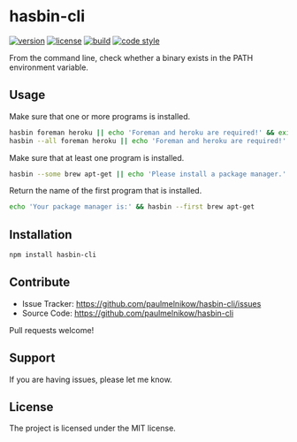 # hasbin-cli

[![version](https://img.shields.io/npm/v/hasbin-cli.svg?style=flat-square)][npm]
[![license](https://img.shields.io/npm/l/hasbin-cli.svg?style=flat-square)][npm]
[![build](https://img.shields.io/circleci/project/github/paulmelnikow/hasbin-cli.svg?style=flat-square)][build]
[![code style](https://img.shields.io/badge/code_style-prettier-ff69b4.svg?style=flat-square)][prettier]

[npm]: https://npmjs.com/hasbin-cli
[build]: https://circleci.com/gh/paulmelnikow/hasbin-cli/tree/master
[prettier]: https://prettier.io/

From the command line, check whether a binary exists in the PATH environment
variable.

## Usage

Make sure that one or more programs is installed.

```sh
hasbin foreman heroku || echo 'Foreman and heroku are required!' && exit 1
hasbin --all foreman heroku || echo 'Foreman and heroku are required!' && exit 1
```

Make sure that at least one program is installed.

```sh
hasbin --some brew apt-get || echo 'Please install a package manager.' && exit 1
```

Return the name of the first program that is installed.

```sh
echo 'Your package manager is:' && hasbin --first brew apt-get
```

## Installation

```sh
npm install hasbin-cli
```

## Contribute

- Issue Tracker: https://github.com/paulmelnikow/hasbin-cli/issues
- Source Code: https://github.com/paulmelnikow/hasbin-cli

Pull requests welcome!

## Support

If you are having issues, please let me know.

## License

The project is licensed under the MIT license.
